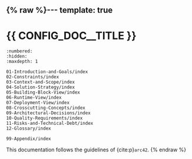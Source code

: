 {% raw %}---
template: true
---

# {{ CONFIG_DOC__TITLE }}


```{toctree}
:numbered:
:hidden:
:maxdepth: 1

01-Introduction-and-Goals/index
02-Constraints/index
03-Context-and-Scope/index
04-Solution-Strategy/index
05-Building-Block-View/index
06-Runtime-View/index
07-Deployment-View/index
08-Crosscutting-Concepts/index
09-Architectural-Decisions/index
10-Quality-Requirements/index
11-Risks-and-Technical-Debt/index
12-Glossary/index

99-Appendix/index
```

This documentation follows the guidelines of {cite:p}`arc42`.
{% endraw %}
